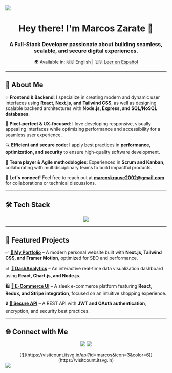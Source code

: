 <!-- Horizontal Divider -->
<img src="https://user-images.githubusercontent.com/73097560/115834477-dbab4500-a447-11eb-908a-139a6edaec5c.gif">

<h1 align="center">Hey there! I'm Marcos Zarate 👋</h1>
<h3 align="center">A Full-Stack Developer passionate about building seamless, scalable, and secure digital experiences.</h3>

<p align="center">
    🌍 Available in:  
    🇬🇧 English | 🇪🇸 <a href="https://github.com/tuusuario/tu-repo-espanol" target="_blank">Leer en Español</a>
</p>

---

## 🚀 About Me  
💡 **Frontend & Backend**: I specialize in creating modern and dynamic user interfaces using **React, Next.js, and Tailwind CSS**, as well as designing scalable backend architectures with **Node.js, Express, and SQL/NoSQL databases**.  

🎨 **Pixel-perfect & UX-focused**: I love developing responsive, visually appealing interfaces while optimizing performance and accessibility for a seamless user experience.  

🔍 **Efficient and secure code**: I apply best practices in **performance, optimization, and security** to ensure high-quality software development.  

📌 **Team player & Agile methodologies**: Experienced in **Scrum and Kanban**, collaborating with multidisciplinary teams to build impactful products.  

📩 **Let's connect!** Feel free to reach out at **[marcoskrause2002@gmail.com](mailto:marcoskrause2002@gmail.com)** for collaborations or technical discussions.  

---

## 🛠️ Tech Stack  
<p align="center">
    <img src="https://skillicons.dev/icons?i=html,css,js,ts,react,nextjs,vue,tailwind,bootstrap,materialui,nodejs,express,prisma,mongodb,postgres,docker,figma,linux,git,github,vscode&perline=7">
</p>

---

## 🚀 Featured Projects  
✅ **[🔗 My Portfolio](https://miportafolio.com)** – A modern personal website built with **Next.js, Tailwind CSS, and Framer Motion**, optimized for SEO and performance.  

📊 **[🔗 DashAnalytics](https://github.com/marcos/dashanalytics)** – An interactive real-time data visualization dashboard using **React, Chart.js, and Node.js**.  

🛍️ **[🔗 E-Commerce UI](https://github.com/marcos/ecommerce-ui)** – A sleek e-commerce platform featuring **React, Redux, and Stripe integration**, focused on an intuitive shopping experience.  

🔒 **[🔗 Secure API](https://github.com/marcos/api-security)** – A REST API with **JWT and OAuth authentication**, encryption, and security best practices.  

---

## 🌐 Connect with Me  
<p align="center">
  <a href="https://linkedin.com/in/tuusuario" target="_blank"><img src="https://img.shields.io/badge/LinkedIn-blue?style=for-the-badge&logo=linkedin"></a>
  <a href="mailto:marcoskrause2002@gmail.com"><img src="https://img.shields.io/badge/Email-red?style=for-the-badge&logo=gmail"></a>
</p>

<!-- Profile visit count -->
<div align="center">
  [![](https://visitcount.itsvg.in/api?id=marcos&icon=3&color=6)](https://visitcount.itsvg.in)
</div>

<!-- Horizontal Divider -->
<img src="https://user-images.githubusercontent.com/73097560/115834477-dbab4500-a447-11eb-908a-139a6edaec5c.gif">
